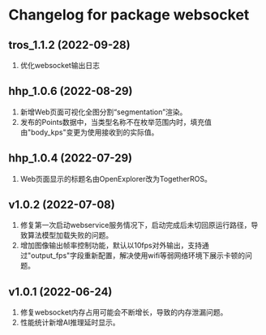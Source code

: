# Changelog for package websocket
tros_1.1.2 (2022-09-28)
------------------
1. 优化websocket输出日志

hhp_1.0.6 (2022-08-29)
------------------
1. 新增Web页面可视化全图分割“segmentation”渲染。
2. 发布的Points数据中，当类型名称不在枚举范围内时，填充值由"body_kps"变更为使用接收到的实际值。

hhp_1.0.4 (2022-07-29)
------------------
1. Web页面显示的标题名由OpenExplorer改为TogetherROS。

v1.0.2 (2022-07-08)
------------------
1. 修复第一次启动webservice服务情况下，启动完成后未切回原运行路径，导致算法模型加载失败的问题。
2. 增加图像输出帧率控制功能，默认以10fps对外输出，支持通过"output_fps"字段重新配置，解决使用wifi等弱网络环境下展示卡顿的问题。

v1.0.1 (2022-06-24)
------------------
1. 修复websocket内存占用可能会不断增长，导致的内存泄漏问题。
2. 性能统计新增AI推理延时显示。
